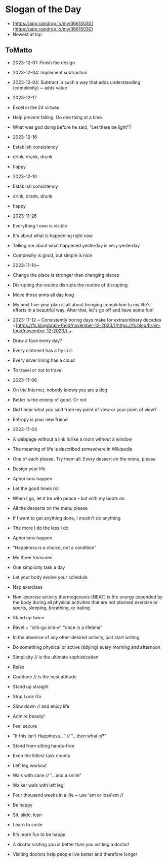 # Slogan of the Day

* [https://app.raindrop.io/my/36615030](https://app.raindrop.io/my/36615030)
* Newest at top

## ToMatto

* 2023-12-01: Finish the design
* 2023-12-04: Implement subtraction
* 2023-12-04: Subtract in such a way that adds understanding (complexity) ~ adds value
* 2023-12-17
    
* Excel in the 24 virtues
    
* Help prevent falling. Do one thing at a time.
    
* What was god doing before he said, "Let there be light"?
    
* 2023-12-16
    
* Establish consistency
    
* drink, drank, drunk
    
* happy
    
* 2023-12-10
    
* Establish consistency
    
* drink, drank, drunk
    
* happy
    
* 2023-11-26
    
* Everything I own is visible
    
* It's about what is happening right now
    
* Telling me about what happened yesterday is very yesterday
    
* Complexity is good, but simple is nice
    
* 2023-11-14~ 
    
* Change the place is stronger than changing places
    
* Disrupting the routine disrupts the routine of disrupting
    
* Move those arms all day long
    
* My next five-year plan is all about bringing completion to my life's efforts in a beautiful way. After that, let's go off and have some fun!
    
* 2023-11-12 ~ Consistently boring days make for extraordinary decades ~[https://fs.blog/brain-food/november-12-2023/](https://fs.blog/brain-food/november-12-2023/) ~ 
    
* Draw a face every day?
    
* Every ointment has a fly in it.
    
* Every silver lining has a cloud
    
* To travel or not to travel
    
* 2023-11-06
    
* On the Internet, nobody knows you are a dog
    
* Better is the enemy of good. Or not
    
* Did I hear what you said from my point of view or your point of view?
    
* Entropy is your new friend  
    
* 2023-11-04
    
* A webpage without a link is like a room without a window
    
* The meaning of life is described somewhere in Wikipedia
    
* One of each please. Try them all. Every dessert on the menu, please
    
* Design your life
    
* Aphorisms happen
    
* Let the good times roll
    
* When I go, let it be with peace - but with my boots on
    
* All the desserts on the menu please
    
* If I want to get anything done, I mustn't do anything
    
* The more I do the less I do
    
* Aphorisms happen
    
* "Happiness is a choice, not a condition"
    
* My three treasures
    
* One simplicity task a day
    
* Let your body evolve your schedule
    
* Nap exercises
    
* Non-exercise activity thermogenesis (NEAT) is the energy expended by the body during all physical activities that are not planned exercise or sports, sleeping, breathing, or eating
    
* Stand up twice
    
* Rave! ~ "ichi-go ichi-e" "once in a lifetime"
    
* In the absence of any other desired activity, just start writing
    
* Do something physical or active (tidying) every morning and afternoon
    
* Simplicity // is the ultimate sophistication
    
* Relax
    
* Gratitude // is the best attitude
    
* Stand up straight
    
* Stop Look Go
    
* Slow down // and enjoy life
    
* Admire beauty!
    
* Feel secure
    
* "If this isn't Happiness…" // "…then what is?"
    
* Stand from sitting hands-free
    
* Even the littlest task counts
    
* Left leg workout
    
* Walk with cane // "…and a smile"
    
* Walker walk with left leg
    
* Four thousand weeks in a life ~ use 'em or lose'em //
    
* Be happy
    
* Sit, slide, lean
    
* Learn to smile
    
* It's more fun to be happy
    
* A doctor visiting you is better than you visiting a doctor!
    
* Visiting doctors help people live better and therefore longer